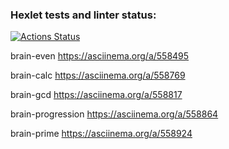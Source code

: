 ### Hexlet tests and linter status:
[![Actions Status](https://github.com/Pansherskiy/python-project-49/workflows/hexlet-check/badge.svg)](https://github.com/Pansherskiy/python-project-49/actions)

brain-even
https://asciinema.org/a/558495

brain-calc
https://asciinema.org/a/558769

brain-gcd
https://asciinema.org/a/558817

brain-progression
https://asciinema.org/a/558864

brain-prime
https://asciinema.org/a/558924
